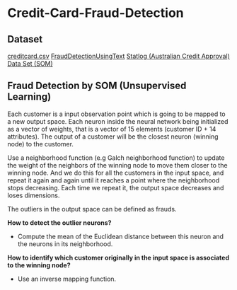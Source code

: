 # Credit-Card-Fraud-Detection
## Dataset
[creditcard.csv](https://www.kaggle.com/mlg-ulb/creditcardfraud)
[FraudDetectionUsingText](https://assets.datacamp.com/production/repositories/2162/datasets/94f2356652dc9ea8f0654b5e9c29645115b6e77f/chapter_4.zip)
[Statlog (Australian Credit Approval) Data Set (SOM)](http://archive.ics.uci.edu/ml/datasets/statlog+(australian+credit+approval))
## Fraud Detection by SOM (Unsupervised Learning)
Each customer is a input observation point which is going to be mapped to a new output space. Each neuron inside the neural network being initialized as a vector of weights, that is a vector of 15 elements (customer ID + 14 attributes). The output of a customer will be the closest neuron (winning node) to the customer.

Use a neighborhood function (e.g Galch neighborhood function) to update the weight of the neighbors of the winning node to move them closer to the winning node. And we do this for all the customers in the input space, and repeat it again and again until it reaches a point where the neighborhood stops decreasing. Each time we repeat it, the output space decreases and loses dimensions.

The outliers in the output space can be defined as frauds.

**How to detect the outlier neurons?**
* Compute the mean of the Euclidean distance between this neuron and the neurons in its neighborhood.

**How to identify which customer originally in the input space is associated to the winning node?**
* Use an inverse mapping function.